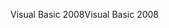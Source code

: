 <span data-ttu-id="e830f-101">Visual Basic 2008</span><span class="sxs-lookup"><span data-stu-id="e830f-101">Visual Basic 2008</span></span>